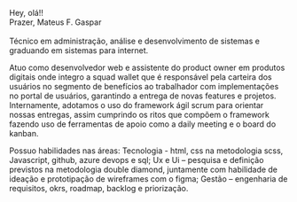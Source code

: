 Hey, olá!!<br>
Prazer, Mateus F. Gaspar<br><br>
Técnico em administração, análise e desenvolvimento de sistemas e graduando em sistemas para internet.

Atuo como desenvolvedor web e assistente do product owner em produtos digitais onde integro a squad wallet que é responsável pela carteira dos usuários no segmento de benefícios ao trabalhador com implementações no portal de usuários, garantindo a entrega de novas features e projetos. Internamente, adotamos o uso do framework ágil scrum para orientar nossas entregas, assim cumprindo os ritos que compõem o framework fazendo uso de ferramentas de apoio como a daily meeting e o board do kanban.

Possuo habilidades nas áreas:
Tecnologia - html, css na metodologia scss, Javascript, github, azure devops e sql;
Ux e Ui – pesquisa e definição previstos na metodologia double diamond, juntamente com habilidade de ideação e prototipação de wireframes com o figma;
Gestão – engenharia de requisitos, okrs, roadmap, backlog e priorização.
